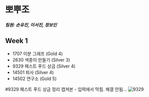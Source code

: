 # 뽀뿌조
##### 팀원: 손유진, 이서진, 정보인

## Week 1
- 1707 이분 그래프 (Gold 4)
- 2630 색종이 만들기 (Silver 3)
- 9329 패스트 푸드 상금 (Silver 4)
- 14501 퇴사 (Silver 4)
- 14502 연구소 (Gold 5) 

#9329 패스트 푸드 상금 정리 캡쳐본 - 입력에서 막힘. 해결 안됨...
![9329](https://user-images.githubusercontent.com/54930076/125198775-3e211e00-e29e-11eb-8630-2f1e4f1597b8.jpg)
